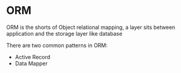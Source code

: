 # ORM

ORM is the shorts of Object relational mapping, a layer sits between application and the storage layer like database

There are two common patterns in ORM:

- Active Record
- Data Mapper

